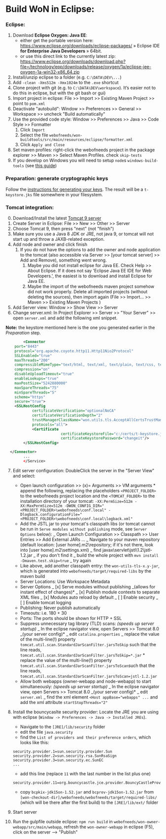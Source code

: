 # Build WoN in Eclipse:

### Eclipse:

1.  Download **Eclipse Oxygen: Java EE**:
    - either get the portable version here: https://www.eclipse.org/downloads/eclipse-packages/ » Eclipse IDE **for Enterprise Java Developers** » 64bit.
    - or use this direct link to the currently latest zip: https://www.eclipse.org/downloads/download.php?file=/technology/epp/downloads/release/oxygen/1a/eclipse-jee-oxygen-1a-win32-x86_64.zip
2.  Install/unzip eclipse to a folder (e.g. `C:\DATA\DEV\...`)
3.  Add `-clean -Xms512m -Xmx1024m` to the `.exe` shortcut
4.  Clone project with git (e.g. to `C:\DATA\DEV\workspace`). It’s easier not to do this in eclipse, but with the git bash or gui)
5.  Import project in eclipse: File >> Import >> Existing Maven Project >> point to `pom.xml`
6.  Deactivate "autobuild": Window >> Preferences >> General >> Workspace >> uncheck "Build automatically"
7.  Use the provided code style: Window >> Preferences >> Java >> Code Style >> Formatter
    1.  Click `Import`
    2.  Select the file `webofneeds/won-buildtools/src/main/resources/eclipse/formatter.xml`
    3.  Click `Apply and Close`
8.  Set maven profiles: right-click the webofneeds project in the package explorer >> Maven >> Select Maven Profiles. check `skip-tests`
9.  If you develop on Windows you will need to setup `node`s `windows-build-tools` (see [this guide](./installation-setting-up-frontend-development-environment.md#installing-windows-build-tools-on-windows))

### Preparation: generate cryptographic keys

Follow the [instructions for generating your keys](https://github.com/researchstudio-sat/webofneeds/blob/master/documentation/installation-cryptographic-keys-and-certificates.md). The result will be a `t-keystore.jks` file somewhere in your filesystem.

### Tomcat integration:

0.  Download/Install the latest [Tomcat 9 server](https://tomcat.apache.org/download-90.cgi)
1.  Create Server in Eclipse: File >> New >> Other >> Server
1.  Choose Tomcat 9, then press "next" (not "finish")
1.  Make sure you use a Java 8 JDK or JRE, not java 9, or tomcat will not start up and throw a JAXB-related exception.
1.  Add node and owner and click finish
    1. If you do not have the options to add the owner and node application to the tomcat (also accessible via Server >> [your tomcat server] >> Add and Remove), something went wrong.
       1. Maybe you did not install eclipse for Java EE. Check Help >> About Eclipse. If it does not say 'Eclipse Java EE IDE for Web Developers.', the easiest is to download and install Eclipse for Java EE.
       2. Maybe the import of the webofneeds maven project somehow did not work properly. Delete all imported projects (without deleting the sources), then import again (File >> Import... >> Maven >> Existing Maven Projects )
1.  Add Server view: Window >> Show View >> Server
1.  Change server.xml: In Project Explorer >> Server >> "Your Server" >> open `server.xml` and add the following xml snippet.

**Note:** the keystore mentioned here is the one you generated earlier in the _Preparation_ step.

```xml
        <Connector
    port="8443"
    protocol="org.apache.coyote.http11.Http11Nio2Protocol"
    SSLEnabled="true"
    maxThreads="200"
    compressibleMimeType="text/html, text/xml, text/plain, text/css, text/javascript, application/javascript, application/x-font-ttf, image/svg+xml, text/turtle, application/rdf+xml, application/x-turtle, text/rdf+n3, application/json, application/trig, application/ld+json, application/n-quads"
    compression="on"
    disableUploadTimeout="true"
    enableLookups="true"
    maxPostSize="5242880000"
    maxSpareThreads="75"
    minSpareThreads="5"
    scheme="https"
    secure="true">
    <SSLHostConfig
            certificateVerification="optionalNoCA"
            certificateVerificationDepth="2"
            trustManagerClassName="won.utils.tls.AcceptAllCertsTrustManager"
            protocols="all">
            <Certificate
                         certificateKeystoreFile="c:/certs/t-keystore.jks"
                         certificateKeystorePassword="changeit"/>
        </SSLHostConfig>

  </Connector>
        ...
        </Service>
```

7.  Edit server configuration: DoubleClick the server in the "Server View" and select:

    - Open launch configuration >> (x)= Arguments >> VM arguments \* append the following, replacing the placeholders `<PROJECT_FOLDER>` to the webofneeds project location and the `<TOMCAT_FOLDER>` to the installation directory of your tomcat: `-XX:PermSize=512m -XX:MaxPermSize=512m -DWON_CONFIG_DIR="<PROJECT_FOLDER>\webofneeds\conf.local" -Dlogback.configurationFile="<PROJECT_FOLDER>\webofneeds\conf.local\logback.xml"`
    - Add the JSTL jar to your tomcat's classpath libs (or tomcat cannot be run in `Serve modules without publishing` mode, see `Server Options` below):
      _ Open Launch Configuration >> Classpath >> User Entries >> Add External JARs ...
      _ Navigate to your maven repository (default location: [user home]\.m2\repository; if it's not there, look into [user home]\.m2\settings.xml)
      _ find javax\servlet\jstl\1.2\jstl-1.2.jar
      _ if you don't find it
      _ build the whole project with `mvn install -Dmaven.test.skip=true`
      _ try again
    - Like above, add another classpath entry: the `won-utils-tls-x.y-jar`, which is generated into `webofneeds/target/required-libs` by the maven build
    - Server Locations: Use Workspace Metadata
    - Server Options
      _ [x] Serve modules without publishing _(allows for instant effect of changes)\*
      _ [x] Publish module contexts to separate XML files
      _ [x] Modules auto reload by default
      _ [ ] Enable security
      _ [ ] Enable tomcat logging
    - Publishing: Never publish automatically
    - Timeouts: i.e. 180 + 30
    - Ports: The ports should be shown for HTTP + SSL
    - Suppress unnecessary tag library (TLD) scans: _(speeds up server startup)_
      _ In the eclipse navigator view, open Servers >> Tomcat 8.0 _(your server config)\*
      _ edit `catalina.properties`
      _ replace the value of the multi-line(!) property `tomcat.util.scan.StandardJarScanFilter.jarsToSkip` such that the line reads, `tomcat.util.scan.StandardJarScanFilter.jarsToSkip=*.jar` \* replace the value of the multi-line(!) property `tomcat.util.scan.StandardJarScanFilter.jarsToScan`such that the line reads, `tomcat.util.scan.StandardJarScanFilter.jarsToScan=jstl-1.2.jar`
    - Allow both webapps (owner-webapp and node-webapp) to start simultaneously: _(speeds up server startup)_
      _ In the eclipse navigator view, open Servers >> Tomcat 8.0 _(your server config)\*
      _ edit `server.xml`
      _ find the xml element `<Host appBase="webapps" ...` and add the xml attribute `startStopThreads="2"`

8.  Install the bouncycaslte security provider: Locate the JRE you are using with eclipse (`Window -> Preferences -> Java -> Installed JREs`).

    - Navigate to the `[JRE]/lib/security` folder
    - edit the file `java.security`
    - find the `List of providers and their preference orders`, which looks like this:

    ```
    security.provider.1=sun.security.provider.Sun
    security.provider.2=sun.security.rsa.SunRsaSign
    security.provider.3=sun.security.ec.SunEC
    ...
    ```

    - add this line (replace `11` with the last number in the list plus one)

    ```
    security.provider.11=org.bouncycastle.jce.provider.BouncyCastleProvider
    ```

    - copy `bcpkix-jdk15on-1.52.jar` and `bcprov-jdk15on-1.52.jar` from `[won-checkout-dir]/webofneeds/webofneeds/target/required-libs/` (which will be there after the first build) to the `[JRE]/lib/ext/` folder

9.  Start server
10. Run the gulpfile outside eclipse: `npm run build` in `webofneeds/won-owner-webapp/src/main/webapp`, refresh the `won-owner-webapp` in eclipse (F5), click on the server –> "Publish"
